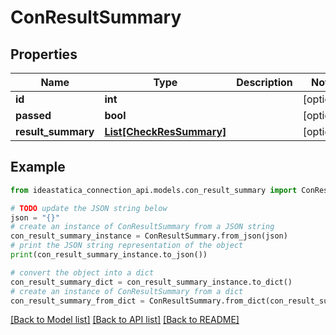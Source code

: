 # ConResultSummary


## Properties

Name | Type | Description | Notes
------------ | ------------- | ------------- | -------------
**id** | **int** |  | [optional] 
**passed** | **bool** |  | [optional] 
**result_summary** | [**List[CheckResSummary]**](CheckResSummary.md) |  | [optional] 

## Example

```python
from ideastatica_connection_api.models.con_result_summary import ConResultSummary

# TODO update the JSON string below
json = "{}"
# create an instance of ConResultSummary from a JSON string
con_result_summary_instance = ConResultSummary.from_json(json)
# print the JSON string representation of the object
print(con_result_summary_instance.to_json())

# convert the object into a dict
con_result_summary_dict = con_result_summary_instance.to_dict()
# create an instance of ConResultSummary from a dict
con_result_summary_from_dict = ConResultSummary.from_dict(con_result_summary_dict)
```
[[Back to Model list]](../README.md#documentation-for-models) [[Back to API list]](../README.md#documentation-for-api-endpoints) [[Back to README]](../README.md)


